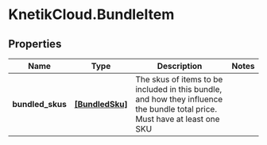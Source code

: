 # KnetikCloud.BundleItem

## Properties
Name | Type | Description | Notes
------------ | ------------- | ------------- | -------------
**bundled_skus** | [**[BundledSku]**](BundledSku.md) | The skus of items to be included in this bundle, and how they influence the bundle total price.  Must have at least one SKU | 


